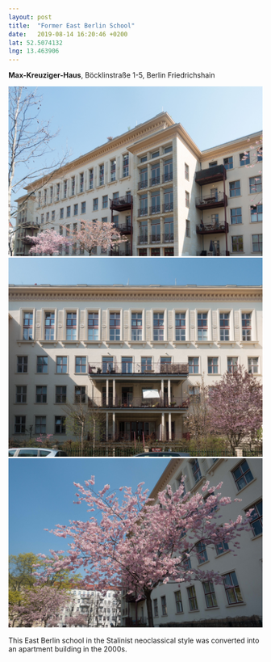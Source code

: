```yaml
---
layout: post
title:  "Former East Berlin School"
date:   2019-08-14 16:20:46 +0200
lat: 52.5074132
lng: 13.463906
---
```


**Max-Kreuziger-Haus**, Böcklinstraße 1-5, Berlin Friedrichshain

![Max-Kreuziger-Haus](/assets/images/former_east_berlin_school/1.jpg)
![Max-Kreuziger-Haus](/assets/images/former_east_berlin_school/2.jpg)
![Max-Kreuziger-Haus](/assets/images/former_east_berlin_school/3.jpg)

This East Berlin school in the Stalinist neoclassical style was converted into an apartment building in the 2000s.
